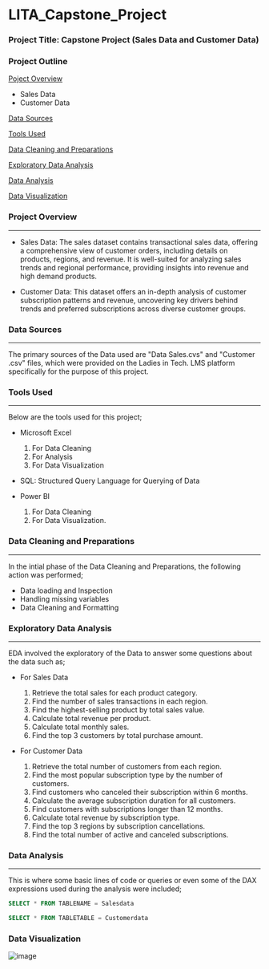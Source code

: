 # LITA_Capstone_Project

### Project Title: Capstone Project (Sales Data and Customer Data)

### Project Outline

[Poject Overview](#project-overview)
  - Sales Data
  - Customer Data

[Data Sources](#data-sources)

[Tools Used](#tools-used)

[Data Cleaning and Preparations](#data-cleaning-and-preparations)

[Exploratory Data Analysis](#exploratory-data-analysis)

[Data Analysis](#data-analysis)

[Data Visualization](#data-visualization)

### Project Overview
---
  - Sales Data: The sales dataset contains transactional sales data, offering a comprehensive view of customer orders, including details on products, regions, and revenue. It is well-suited for analyzing sales trends and regional performance, providing insights into revenue and high demand products.

  - Customer Data: This dataset offers an in-depth analysis of customer subscription patterns and revenue, uncovering key drivers behind trends and preferred subscriptions across diverse customer groups.

### Data Sources
---
The primary sources of the Data used are "Data Sales.cvs" and "Customer .csv" files, which were provided on the Ladies in Tech. LMS platform specifically for the purpose of this project.

### Tools Used
---
Below are the tools used for this project;
  - Microsoft Excel

      1. For Data Cleaning
      2. For Analysis
      3. For Data Visualization

  - SQL: Structured Query Language for Querying of Data
  - Power BI

      1. For Data Cleaning
      2. For Data Visualization.

### Data Cleaning and Preparations
---
In the intial phase of the Data Cleaning and Preparations, the following action was performed;

 - Data loading and Inspection
 - Handling missing variables
 - Data Cleaning and Formatting

### Exploratory Data Analysis
---
EDA involved the exploratory of the Data to answer some questions about the data such as;

 - For Sales Data
    1. Retrieve the total sales for each product category.
    2. Find the number of sales transactions in each region.
    3. Find the highest-selling product by total sales value.
    4. Calculate total revenue per product.
    5. Calculate total monthly sales.
    6. Find the top 3 customers by total purchase amount.

 - For Customer Data
   1. Retrieve the total number of customers from each region.
   2. Find the most popular subscription type by the number of customers.
   3. Find customers who canceled their subscription within 6 months.
   4. Calculate the average subscription duration for all customers.
   5. Find customers with subscriptions longer than 12 months.
   6. Calculate total revenue by subscription type.
   7. Find the top 3 regions by subscription cancellations.
   8. Find the total number of active and canceled subscriptions.

### Data Analysis
---
This is where some basic lines of code or queries or even some of the DAX expressions used during the analysis were included;

```SQL
SELECT * FROM TABLENAME = Salesdata
```

```SQL
SELECT * FROM TABLETABLE = Customerdata
```

### Data Visualization

![image](https://github.com/user-attachments/assets/c56b2e69-1e79-4b68-9da6-e33c48a1da4f)








